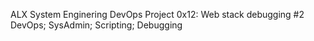 ALX System Enginering DevOps
Project 0x12: Web stack debugging #2
DevOps; SysAdmin; Scripting; Debugging
